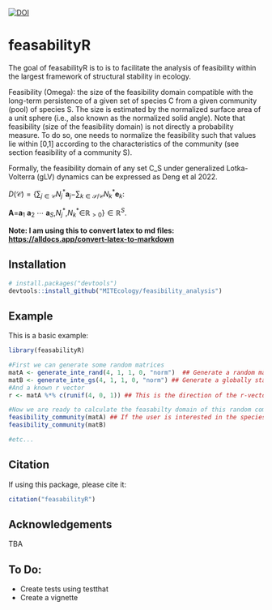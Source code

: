 [![DOI](https://zenodo.org/badge/DOI/10.5281/zenodo.8289566.svg)](https://doi.org/10.5281/zenodo.8289566)


# feasabilityR

The goal of feasabilityR is to is to facilitate the analysis of feasibility within the largest framework of structural stability in ecology.

Feasibility (Omega): the size of the feasibility domain compatible with the long-term persistence of a given set of species C from a given community (pool) of species S. The size is estimated by the normalized surface area of a unit sphere (i.e., also known as the normalized solid angle). Note that feasibility (size of the feasibility domain) is not directly a probability measure. To do so, one needs to normalize the feasibility such that values lie within [0,1] according to the characteristics of the community (see section feasibility of a community S).

Formally, the feasibility domain of any set C_S under generalized Lotka-Volterra (gLV) dynamics can be expressed as Deng et al 2022.   

*D*(𝒞) = {∑<sub>*j* ∈ 𝒞</sub>*N*<sub>*j*</sub><sup>\*</sup>**a**<sub>*j*</sub>−∑<sub>*k* ∈ 𝒮/𝒞</sub>*N*<sub>*k*</sub><sup>\*</sup>**e**<sub>*k*</sub>:    

**A**=**a**<sub>1</sub> **a**<sub>2</sub> ⋯ **a**<sub>*S*</sub>,*N*<sub>*j*</sub><sup>\*</sup>,*N*<sub>*k*</sub><sup>\*</sup>∈ℝ<sub> \> 0</sub>} ∈ ℝ<sup>*S*</sup>.  

**Note: I am using this to convert latex to md files: https://alldocs.app/convert-latex-to-markdown**

## Installation

``` r
# install.packages("devtools")
devtools::install_github("MITEcology/feasibility_analysis")
```

## Example

This is a basic example:

``` r
library(feasabilityR)

#First we can generate some random matrices
matA <- generate_inte_rand(4, 1, 1, 0, "norm")  ## Generate a random matrix
matB <- generate_inte_gs(4, 1, 1, 0, "norm") ## Generate a globally stable random matrix
#And a known r vector 
r <- matA %*% c(runif(4, 0, 1)) ## This is the direction of the r-vector (assuming it is known). This is only needed to calculate resistance and recovery

#Now we are ready to calculate the feasabilty domain of this random communities.
feasibility_community(matA) ## If the user is interested in the species-specif measure, then the user needs to calculate raise this outcome to the power 1/|S|, where |S| is the matrix dimension.
feasibility_community(matB)

#etc...
```

## Citation

If using this package, please cite it:

``` r
citation("feasabilityR")
```

## Acknowledgements

TBA

## To Do:
- Create tests using testthat
- Create a vignette

